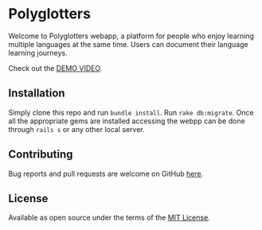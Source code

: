 # Polyglotters

Welcome to Polyglotters webapp, a platform for people who enjoy learning multiple languages at the same time. Users can document their language learning journeys.

Check out the [DEMO VIDEO](https://www.youtube.com/watch?v=nIsbWhFnYFo&t=12s).

## Installation

Simply clone this repo and run `bundle install`.
Run `rake db:migrate`.
Once all the appropriate gems are installed accessing the webpp can be done through `rails s` or any other local server.

## Contributing

Bug reports and pull requests are welcome on GitHub [here](https://github.com/andresanunezt/polyglotters/pulls).

## License

Available as open source under the terms of the [MIT License](https://opensource.org/licenses/MIT).

